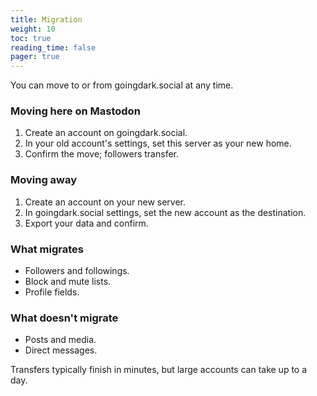 ```yaml
---
title: Migration
weight: 10
toc: true
reading_time: false
pager: true
---
```


You can move to or from goingdark.social at any time.

### Moving here on Mastodon

1. Create an account on goingdark.social.
2. In your old account's settings, set this server as your new home.
3. Confirm the move; followers transfer.

### Moving away

1. Create an account on your new server.
2. In goingdark.social settings, set the new account as the destination.
3. Export your data and confirm.

### What migrates

- Followers and followings.
- Block and mute lists.
- Profile fields.

### What doesn't migrate

- Posts and media.
- Direct messages.

Transfers typically finish in minutes, but large accounts can take up to a day.

